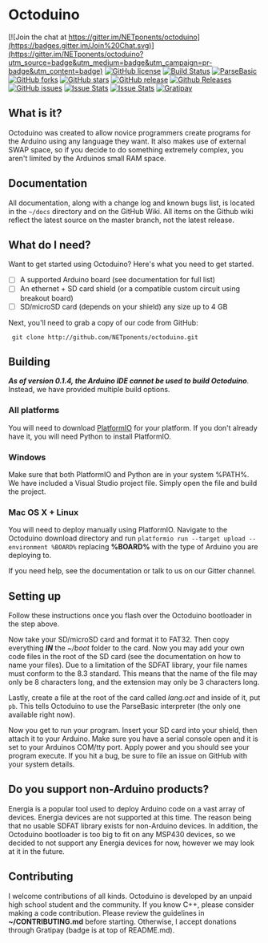 # Octoduino

[![Join the chat at https://gitter.im/NETponents/octoduino](https://badges.gitter.im/Join%20Chat.svg)](https://gitter.im/NETponents/octoduino?utm_source=badge&utm_medium=badge&utm_campaign=pr-badge&utm_content=badge)
[![GitHub license](https://img.shields.io/github/license/NETponents/octoduino.svg)](https://github.com/NETponents/octoduino)
[![Build Status](https://travis-ci.org/NETponents/octoduino.svg?branch=master)](https://travis-ci.org/NETponents/octoduino)
[![ParseBasic](https://img.shields.io/badge/ParseBasic-v0.1.1-blue.svg)](https://github.com/NETponents/ParseBasic)
[![GitHub forks](https://img.shields.io/github/forks/NETponents/octoduino.svg)](https://github.com/NETponents/octoduino)
[![GitHub stars](https://img.shields.io/github/stars/NETponents/octoduino.svg)](https://github.com/NETponents/octoduino)
[![GitHub release](https://img.shields.io/github/release/NETponents/octoduino.svg)](https://github.com/NETponents/octoduino)
[![Github Releases](https://img.shields.io/github/downloads/NETponents/octoduino/latest/total.svg)](https://github.com/NETponents/octoduino/releases)
[![GitHub issues](https://img.shields.io/github/issues/NETponents/octoduino.svg)](https://github.com/NETponents/octoduino)
[![Issue Stats](http://issuestats.com/github/NETponents/octoduino/badge/pr?style=flat)](http://issuestats.com/github/NETponents/octoduino)
[![Issue Stats](http://issuestats.com/github/NETponents/octoduino/badge/issue?style=flat)](http://issuestats.com/github/NETponents/octoduino)
[![Gratipay](https://img.shields.io/gratipay/ARMmaster17.svg)](http://gratipay.com/~ARMmaster17)

## What is it?
Octoduino was created to allow novice programmers create programs for the Arduino using any language they want. It also makes use of external SWAP space, so if you decide to do something extremely complex, you aren't limited by the Arduinos small RAM space.

## Documentation
All documentation, along with a change log and known bugs list, is located in the `~/docs` directory and on the GitHub Wiki. All items on the Github wiki reflect the latest source on the master branch, not the latest release.

## What do I need?
Want to get started using Octoduino? Here's what you need to get started.
- [ ] A supported Arduino board (see documentation for full list)
- [ ] An ethernet + SD card shield (or a compatible custom circuit using breakout board)
- [ ] SD/microSD card (depends on your shield) any size up to 4 GB

Next, you'll need to grab a copy of our code from GitHub:

     git clone http://github.com/NETponents/octoduino.git
 
## Building

***As of version 0.1.4, the Arduino IDE cannot be used to build Octoduino***. Instead, we have provided multiple build options.

### All platforms
You will need to download [PlatformIO](http://github.com/platformio/platformio) for your platform. If you don't already have it, you will need Python to install PlatformIO.

### Windows
Make sure that both PlatformIO and Python are in your system %PATH%. We have included a Visual Studio project file. Simply open the file and build the project.

### Mac OS X + Linux
You will need to deploy manually using PlatformIO. Navigate to the Octoduino download directory and run `platformio run --target upload --environment %BOARD%` replacing **%BOARD%** with the type of Arduino you are deploying to.

If you need help, see the documentation or talk to us on our Gitter channel.

## Setting up

Follow these instructions once you flash over the Octoduino bootloader in the step above.

Now take your SD/microSD card and format it to FAT32. Then copy everything ***IN*** the *~/boot* folder to the card. Now you may add your own code files in the root of the SD card (see the documentation on how to name your files). Due to a limitation of the SDFAT library, your file names must conform to the 8.3 standard. This means that the name of the file may only be 8 characters long, and the extension may only be 3 characters long.

Lastly, create a file at the root of the card called *lang.oct* and inside of it, put `pb`. This tells Octoduino to use the ParseBasic interpreter (the only one available right now).

Now you get to run your program. Insert your SD card into your shield, then attach it to your Arduino. Make sure you have a serial console open and it is set to your Arduinos COM/tty port. Apply power and you should see your program execute. If you hit a bug, be sure to file an issue on GitHub with your system details.

## Do you support non-Arduino products?
Energia is a popular tool used to deploy Arduino code on a vast array of devices. Energia devices are not supported at this time. The reason being that no usable SDFAT library exists for non-Arduino devices. In addition, the Octoduino bootloader is too big to fit on any MSP430 devices, so we decided to not support any Energia devices for now, however we may look at it in the future.

## Contributing
I welcome contributions of all kinds. Octoduino is developed by an unpaid high school student and the community. If you know C++, please consider making a code contribution. Please review the guidelines in **~/CONTRIBUTING.md** before starting. Otherwise, I accept donations through Gratipay (badge is at top of README.md).
